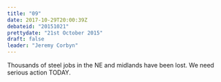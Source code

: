 ```yaml
---
title: "09"
date: 2017-10-29T20:00:39Z
debateid: "20151021"
prettydate: "21st October 2015"
draft: false
leader: "Jeremy Corbyn"
---
```


Thousands of steel jobs in the NE and midlands have been lost. We need serious action TODAY.